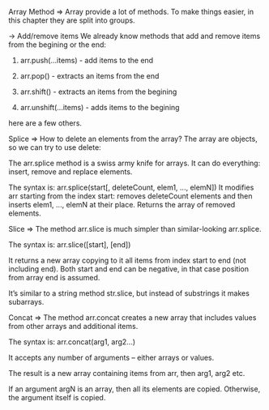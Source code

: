 Array Method => Array provide a lot of methods.
To make things easier, in this chapter they are split into groups.

-> Add/remove items
We already know methods that add and remove items from the begining or the end:

1. arr.push(...items) - add items to the end

2. arr.pop() - extracts an items from the end

3. arr.shift() - extracts an items from the begining

4. arr.unshift(...items) - adds items to the begining


 here are a few others.

Splice => 
How to delete an elements from the array?
The array are objects, so we can try to use delete:

The arr.splice method is a swiss army knife for arrays. It can do everything: insert, remove and replace elements.

The syntax is:
arr.splice(start[, deleteCount, elem1, ..., elemN])
It modifies arr starting from the index start: removes deleteCount elements and then inserts elem1, ..., elemN at their place. Returns the array of removed elements.


Slice =>
The method arr.slice is much simpler than similar-looking arr.splice.

The syntax is:
arr.slice([start], [end])

It returns a new array copying to it all items from index start to end (not including end). Both start and end can be negative, in that case position from array end is assumed.

It’s similar to a string method str.slice, but instead of substrings it makes subarrays.



Concat => 
The method arr.concat creates a new array that includes values from other arrays and additional items.

The syntax is:
arr.concat(arg1, arg2...)

It accepts any number of arguments – either arrays or values.

The result is a new array containing items from arr, then arg1, arg2 etc.

If an argument argN is an array, then all its elements are copied. Otherwise, the argument itself is copied.